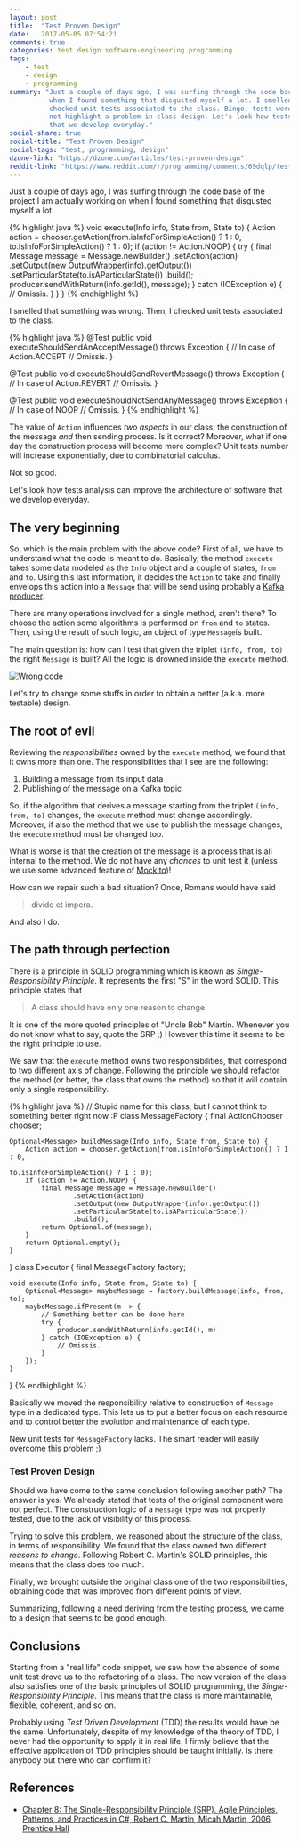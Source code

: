 ```yaml
---
layout: post
title:  "Test Proven Design"
date:   2017-05-05 07:54:21
comments: true
categories: test design software-engineering programming
tags:
    - test
    - design
    - programming
summary: "Just a couple of days ago, I was surfing through the code base of the project I am actually working on
          when I found something that disgusted myself a lot. I smelled that something was wrong. Then, I
          checked unit tests associated to the class. Bingo, tests were not complete. Tests' incompleteness did
          not highlight a problem in class design. Let's look how tests can improve the architecture of software
          that we develop everyday."
social-share: true
social-title: "Test Proven Design"
social-tags: "test, programming, design"
dzone-link: "https://dzone.com/articles/test-proven-design"
reddit-link: "https://www.reddit.com/r/programming/comments/69dqlp/test_proven_design/"
---
```


Just a couple of days ago, I was surfing through the code base of the project I am actually working on
when I found something that disgusted myself a lot.

{% highlight java %}
void execute(Info info, State from, State to) {
    Action action = chooser.getAction(from.isInfoForSimpleAction() ? 1 : 0,
                                      to.isInfoForSimpleAction() ? 1 : 0);
    if (action != Action.NOOP) {
        try {
            final Message message = Message.newBuilder()
                    .setAction(action)
                    .setOutput(new OutputWrapper(info).getOutput())
                    .setParticularState(to.isAParticularState())
                    .build();
            producer.sendWithReturn(info.getId(), message);
        } catch (IOException e) {
            // Omissis.
        }
    }
}
{% endhighlight %}

I smelled that something was wrong. Then, I checked unit tests associated to the class.

{% highlight java %}
@Test
public void executeShouldSendAnAcceptMessage() throws Exception {
    // In case of Action.ACCEPT
    // Omissis.
}

@Test
public void executeShouldSendRevertMessage() throws Exception {
    // In case of Action.REVERT
    // Omissis.
}

@Test
public void executeShouldNotSendAnyMessage() throws Exception {
    // In case of NOOP
    // Omissis.
}
{% endhighlight %}

The value of `Action` influences *two aspects* in our class: the construction of the message *and*
then sending process. Is it correct? Moreover, what if one day the construction process will become
more complex? Unit tests number will increase exponentially, due to combinatorial calculus.

Not so good.

Let's look how tests analysis can improve the architecture of software that we develop everyday.

## The very beginning

So, which is the main problem with the above code? First of all, we have to understand what the
code is meant to do. Basically, the method `execute` takes some data modeled as the `Info` object
and a couple of states, `from` and `to`. Using this last information, it decides the `Action` to
take and finally envelops this action into a `Message` that will be send using probably a
[Kafka producer](https://kafka.apache.org/documentation/#producerapi).

There are many operations involved for a single method, aren't there? To choose the action some
algorithms is performed on `from` and `to` states. Then, using the result of such logic, an object
of type `Message`is built.

The main question is: how can I test that given the triplet `(info, from, to)` the right `Message`
is built? All the logic is drowned inside the `execute` method.

![Wrong code](https://i.imgflip.com/1o7wsm.jpg)

Let's try to change some stuffs in order to obtain a better (a.k.a. more testable) design.

## The root of evil

Reviewing the *responsibilities* owned by the `execute` method, we found that it owns more than one.
The responsibilities that I see are the following:

 1. Building a message from its input data
 2. Publishing of the message on a Kafka topic

So, if the algorithm that derives a message starting from the triplet `(info, from, to)` changes,
the `execute` method must change accordingly. Moreover, if also the method that we use to
publish the message changes, the `execute` method must be changed too.

What is worse is that the creation of the message is a process that is all internal to the method.
We do not have any *chances* to unit test it (unless we use some advanced feature of
[Mockito](http://site.mockito.org/))!

How can we repair such a bad situation? Once, Romans would have said

> divide et impera.

And also I do.

## The path through perfection

There is a principle in SOLID programming which is known as *Single-Responsibility Principle*. It
represents the first "S" in the word SOLID. This principle states that

> A class should have only one reason to change.

It is one of the more quoted principles of "Uncle Bob" Martin. Whenever you do not know what to say,
quote the SRP ;) However this time it seems to be the right principle to use.

We saw that the `execute` method owns two responsibilities, that correspond to two different axis of
change. Following the principle we should refactor the method (or better, the class that owns the method)
so that it will contain only a single responsibility.

{% highlight java %}
// Stupid name for this class, but I cannot think to something better right now :P
class MessageFactory {
    final ActionChooser chooser;

    Optional<Message> buildMessage(Info info, State from, State to) {
        Action action = chooser.getAction(from.isInfoForSimpleAction() ? 1 : 0,
                                                  to.isInfoForSimpleAction() ? 1 : 0);
        if (action != Action.NOOP) {
            final Message message = Message.newBuilder()
                    .setAction(action)
                    .setOutput(new OutputWrapper(info).getOutput())
                    .setParticularState(to.isAParticularState())
                    .build();
            return Optional.of(message);
        }
        return Optional.empty();
    }
}
class Executor {
    final MessageFactory factory;

    void execute(Info info, State from, State to) {
        Optional<Message> maybeMessage = factory.buildMessage(info, from, to);
        maybeMessage.ifPresent(m -> {
            // Something better can be done here
            try {
                producer.sendWithReturn(info.getId(), m)
            } catch (IOException e) {
                // Omissis.
            }
        });
    }
}
{% endhighlight %}

Basically we moved the responsibility relative to construction of `Message` type in a dedicated type. This
lets us to put a better focus on each resource and to control better the evolution and maintenance of each
type.

New unit tests for `MessageFactory` lacks. The smart reader will easily overcome this problem ;)

### Test Proven Design
Should we have come to the same conclusion following another path? The answer is yes. We already stated
that tests of the original component were not perfect. The construction logic of a `Message` type was
not properly tested, due to the lack of visibility of this process.

Trying to solve this problem, we reasoned about the structure of the class, in terms of responsibility.
We found that the class owned two different *reasons to change*. Following Robert C. Martin's SOLID
principles, this means that the class does too much.

Finally, we brought outside the original class one of the two responsibilities, obtaining code that was
improved from different points of view.

Summarizing, following a need deriving from the testing process, we came to a design that seems to be
good enough.

## Conclusions
Starting from a "real life" code snippet, we saw how the absence of some unit test drove us to the
refactoring of a class. The new version of the class also satisfies one of the basic principles of SOLID programming,
the *Single-Responsibility Principle*. This means that the class is more maintainable, flexible, coherent,
and so on.

Probably using *Test Driven Development* (TDD) the results would have be the same. Unfortunately, despite of my
knowledge of the theory of TDD, I never had the opportunity to apply it in real life. I firmly believe that
the effective application of TDD principles should be taught initially. Is there anybody out there who can
confirm it?

## References

 - [Chapter 8: The Single-Responsibility Principle (SRP). Agile Principles, Patterns, and Practices in C#,
 Robert C. Martin, Micah Martin, 2006, Prentice Hall](https://www.amazon.it/Agile-Principles-Patterns-Practices-C/dp/0131857258)
